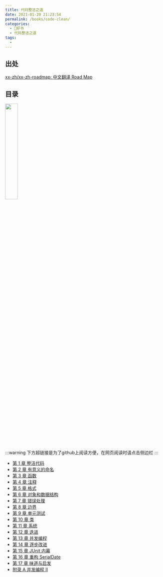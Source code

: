 ```yaml
---
title: 代码整洁之道
date: 2021-01-20 21:23:54
permalink: /books/code-clean/
categories:
  - 📖好书
  - 代码整洁之道
tags:
  - 
---
```

## 出处
[xx-zh/xx-zh-roadmap: 中文翻译 Road Map](https://github.com/xx-zh/xx-zh-roadmap)
## 目录

<img src="https://cdn.jsdelivr.net/gh/masantu/statics/images/code-clean-cover.jpg" style="width: 28%" />

:::warning
下方超链接是为了github上阅读方便，在网页阅读时请点击侧边栏
:::

- [第 1 章 整洁代码](1.ch1.md)
- [第 2 章 有意义的命名](2.ch2.md)
- [第 3 章 函数](3.ch3.md)
- [第 4 章 注释](4.ch4.md)
- [第 5 章 格式](5.ch5.md)
- [第 6 章 对象和数据结构](6.ch6.md)
- [第 7 章 错误处理](7.ch7.md)
- [第 8 章 边界](8.ch8.md)
- [第 9 章 单元测试](9.ch9.md)
- [第 10 章 类](10.ch10.md)
- [第 11 章 系统](11.ch11.md)
- [第 12 章 迭进](12.ch12.md)
- [第 13 章 并发编程](13.ch13.md)
- [第 14 章 逐步改进](14.ch14.md)
- [第 15 章 JUnit 内幕](15.ch15.md)
- [第 16 章 重构 SerialDate](16.ch16.md)
- [第 17 章 味道与启发](17.ch17.md)
- [附录 A 并发编程 II](18.apA.md)
